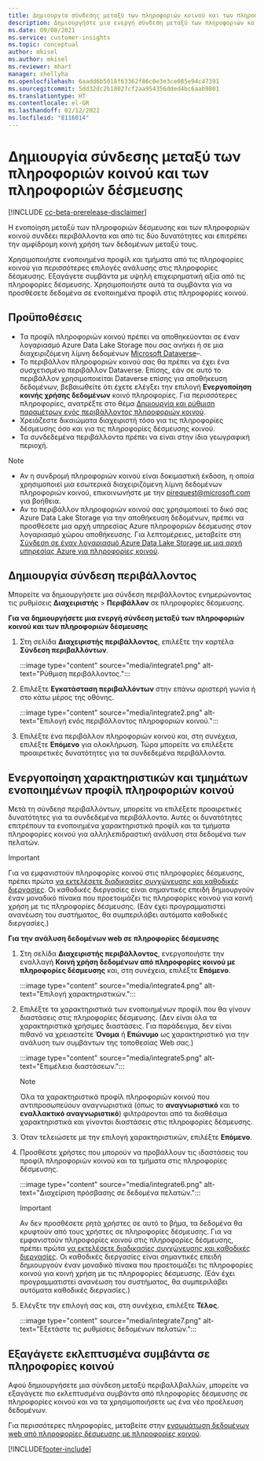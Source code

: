 ```yaml
---
title: Δημιουργία σύνδεσης μεταξύ των πληροφοριών κοινού και των πληροφοριών δέσμευσης
description: Δημιουργήστε μια ενεργή σύνδεση μεταξύ των πληροφοριών κοινού και των πληροφοριών δέσμευσης, ώστε να είναι δυνατή η αμφίδρομη κοινή χρήση δεδομένων.
ms.date: 09/08/2021
ms.service: customer-insights
ms.topic: conceptual
author: mkisel
ms.author: mkisel
ms.reviewer: mhart
manager: shellyha
ms.openlocfilehash: 6aadd6b5018f63362f86c0e3e3ce085e94c47391
ms.sourcegitcommit: 5dd32dc2b18027cf2aa954356dded4bc6aab9801
ms.translationtype: HT
ms.contentlocale: el-GR
ms.lasthandoff: 02/12/2022
ms.locfileid: "8116014"
---
```

# <a name="create-a-link-between-audience-insights-and-engagement-insights"></a>Δημιουργία σύνδεσης μεταξύ των πληροφοριών κοινού και των πληροφοριών δέσμευσης

[!INCLUDE [cc-beta-prerelease-disclaimer](includes/cc-beta-prerelease-disclaimer.md)]

Η ενοποίηση μεταξύ των πληροφοριών δέσμευσης και των πληροφοριών κοινού συνδέει περιβάλλοντα και από τις δύο δυνατότητες και επιτρέπει την αμφίδρομη κοινή χρήση των δεδομένων μεταξύ τους.

Χρησιμοποιήστε ενοποιημένα προφίλ και τμήματα από τις πληροφορίες κοινού για περισσότερες επιλογές ανάλυσης στις πληροφορίες δέσμευσης. Εξαγάγετε συμβάντα με υψηλή επιχειρηματική αξία από τις πληροφορίες δέσμευσης. Χρησιμοποιήστε αυτά τα συμβάντα για να προσθέσετε δεδομένα σε ενοποιημένα προφίλ στις πληροφορίες κοινού.

## <a name="prerequisites"></a>Προϋποθέσεις

- Τα προφίλ πληροφοριών κοινού πρέπει να αποθηκεύονται σε έναν λογαριασμό Azure Data Lake Storage που σας ανήκει ή σε μια διαχειριζόμενη λίμνη δεδομένων [Microsoft Dataverse](/powerapps/maker/data-platform/data-platform-intro)&ndash;. 
- Το περιβάλλον πληροφοριών κοινού σας θα πρέπει να έχει ένα συσχετισμένο περιβάλλον Dataverse. Επίσης, εάν σε αυτό το περιβάλλον χρησιμοποιείται Dataverse επίσης για αποθήκευση δεδομένων, βεβαιωθείτε ότι έχετε ελέγξει την επιλογή **Ενεργοποίηση κοινής χρήσης δεδομένων** κοινό πληροφορίες. Για περισσότερες πληροφορίες, ανατρέξτε στο θέμα [Δημιουργία και ρύθμιση παραμέτρων ενός περιβάλλοντος πληροφοριών κοινού](../audience-insights/create-environment.md).
- Χρειάζεστε δικαιώματα διαχειριστή τόσο για τις πληροφορίες δέσμευσης όσο και για τις πληροφορίες δέσμευσης κοινού.
- Τα συνδεδεμένα περιβάλλοντα πρέπει να είναι στην ίδια γεωγραφική περιοχή.

> [!NOTE]
> - Αν η συνδρομή πληροφοριών κοινού είναι δοκιμαστική έκδοση, η οποία χρησιμοποιεί μια εσωτερικά διαχειριζόμενη λίμνη δεδομένων πληροφοριών κοινού, επικοινωνήστε με την [pirequest@microsoft.com](mailto:pirequest@microsoft.com) για βοήθεια. 
> - Αν το περιβάλλον πληροφοριών κοινού σας χρησιμοποιεί το δικό σας Azure Data Lake Storage για την αποθήκευση δεδομένων, πρέπει να προσθέσετε μια αρχή υπηρεσίας Azure πληροφοριών δέσμευσης στον λογαριασμό χώρου αποθήκευσης. Για λεπτομέρειες, μεταβείτε στη [Σύνδεση σε έναν λογαριασμό Azure Data Lake Storage με μια αρχή υπηρεσίας Azure για πληροφορίες κοινού](../audience-insights/connect-service-principal.md). 


## <a name="create-an-environment-link"></a>Δημιουργία σύνδεση περιβάλλοντος

Μπορείτε να δημιουργήσετε μια σύνδεση περιβάλλοντος ενημερώνοντας τις ρυθμίσεις **Διαχειριστής** > **Περιβάλλον** σε πληροφορίες δέσμευσης.

**Για να δημιουργήσετε μια ενεργή σύνδεση μεταξύ των πληροφοριών κοινού και των πληροφοριών δέσμευσης**

1. Στη σελίδα **Διαχειριστής περιβάλλοντος**, επιλέξτε την καρτέλα **Σύνδεση περιβαλλόντων**.

    :::image type="content" source="media/integrate1.png" alt-text="Ρύθμιση περιβάλλοντος.":::

1. Επιλέξτε **Εγκατάσταση περιβαλλόντων** στην επάνω αριστερή γωνία ή στο κάτω μέρος της οθόνης.

     :::image type="content" source="media/integrate2.png" alt-text="Επιλογή ενός περιβάλλοντος πληροφοριών κοινού.":::

1. Επιλέξτε ένα περιβάλλον πληροφοριών κοινού και, στη συνέχεια, επιλέξτε **Επόμενο** για ολοκλήρωση. Τώρα μπορείτε να επιλέξετε προαιρετικές δυνατότητες για τα συνδεδεμένα περιβάλλοντα.
 
## <a name="enable-audience-insights-unified-profiles-attributes-and-segments"></a>Ενεργοποίηση χαρακτηριστικών και τμημάτων ενοποιημένων προφίλ πληροφοριών κοινού

Μετά τη σύνδεησ περιβαλλόντων, μπορείτε να επιλέξετε προαιρετικές δυνατότητες για τα συνδεδεμένα περιβάλλοντα. Αυτές οι δυνατότητες επιτρέπουν τα ενοποιημένα χαρακτηριστικά προφίλ και τα τμήματα πληροφορίες κοινού για αλληλεπιδραστική ανάλυση στα δεδομένα των πελατών.

> [!IMPORTANT]
> Για να εμφανιστούν πληροφορίες κοινού στις πληροφορίες δέσμευσης, πρέπει πρώτα [να εκτελέσετε διαδικασίες συγχώνευσης και καθοδικές διεργασίες](../audience-insights/merge-entities.md). Οι καθοδικές διεργασίες είναι σημαντικές επειδή δημιουργούν έναν μοναδικό πίνακα που προετοιμάζει τις πληροφορίες κοινού για κοινή χρήση με τις πληροφορίες δέσμευσης. (Εάν έχει προγραμματιστεί ανανέωση του συστήματος, θα συμπεριλάβει αυτόματα καθοδικές διεργασίες.)

**Για την ανάλυση δεδομένων web σε πληροφορίες δέσμευσης**

1. Στη σελίδα **Διαχειριστής περιβάλλοντος**, ενεργοποιήστε την εναλλαγή **Κοινή χρήση δεδομένων από πληροφορίες κοινού με πληροφορίες δέσμευσης** και, στη συνέχεια, επιλέξτε **Επόμενο**.

    :::image type="content" source="media/integrate4.png" alt-text="Επιλογή χαρακτηριστικών.":::

1. Επιλέξτε τα χαρακτηριστικά των ενοποιημένων προφίλ που θα γίνουν διαστάσεις στις πληροφορίες δέσμευσης. (Δεν είναι όλα τα χαρακτηριστικά χρήσιμες διαστάσεις. Για παράδειγμα, δεν είναι πιθανό να χρειαστείτε **Όνομα** ή **Επώνυμο** ως χαρακτηριστικό για την ανάλυση των συμβάντων της τοποθεσίας Web σας.)

    :::image type="content" source="media/integrate5.png" alt-text="Επιμέλεια διαστάσεων.":::

   >[!NOTE]
   > Όλα τα χαρακτηριστικά προφίλ πληροφοριών κοινού που αντιπροσωπεύουν αναγνωριστικά (όπως το **αναγνωριστικό** και το **εναλλακτικό αναγνωριστικό**) φιλτράρονται από τα διαθέσιμα χαρακτηριστικά και γίνονται διαστάσεις στις πληροφορίες δέσμευσης.

1. Όταν τελειώσετε με την επιλογή χαρακτηριστικών, επιλέξτε **Επόμενο**.
1. Προσθέστε χρήστες που μπορούν να προβάλλουν τις ιδαστάσεις του προφίλ πληροφοριών κοινού και τα τμήματα στις πληροφορίες δέσμευσης.

    :::image type="content" source="media/integrate6.png" alt-text="Διαχείριση πρόσβασης σε δεδομένα πελατών.":::

   > [!IMPORTANT]
   > Αν δεν προσθέσετε ρητά χρήστες σε αυτό το βήμα, τα δεδομένα θα κρυφτούν από τους χρήστες σε πληροφορίες δέσμευσης.
   > Για να εμφανιστούν πληροφορίες κοινού στις πληροφορίες δέσμευσης, πρέπει πρώτα [να εκτελέσετε διαδικασίες συγχώνευσης και καθοδικές διεργασίες](../audience-insights/merge-entities.md). Οι καθοδικές διεργασίες είναι σημαντικές επειδή δημιουργούν έναν μοναδικό πίνακα που προετοιμάζει τις πληροφορίες κοινού για κοινή χρήση με τις πληροφορίες δέσμευσης. (Εάν έχει προγραμματιστεί ανανέωση του συστήματος, θα συμπεριλάβει αυτόματα καθοδικές διεργασίες.)

1. Ελέγξτε την επιλογή σας και, στη συνέχεια, επιλέξτε **Τέλος**.

    :::image type="content" source="media/integrate7.png" alt-text="Εξετάστε τις ρυθμίσεις δεδομένων πελατών.":::

## <a name="export-refined-events-to-audience-insights"></a>Εξαγάγετε εκλεπτυσμένα συμβάντα σε πληροφορίες κοινού

Αφού δημιουργήσετε μια σύνδεση μεταξύ περιβαλλβαλλών, μπορείτε να εξαγάγετε πιο εκλεπτυσμένα συμβάντα από πληροφορίες δέσμευσης σε πληροφορίες κοινού και να τα χρησιμοποιήσετε ως ένα νέο προέλευση δεδομένων. 

Για περισσότερες πληροφορίες, μεταβείτε στην [ενσωμάτωση δεδομένων web από πληροφορίες δέσμευσης με πληροφορίες κοινού](../audience-insights/integrate-engagement-insights.md).

<!--
## Share engagement insights refined events with audience insights

After you create a link between environments, a new option becomes available for you to share [refined events](refined-events.md) with audience insights.

Consider the following when creating refined events for audience insights: 

- Provide a meaningful name for the refined event. It will be used as an activity name in audience insights.
- Select at least the following properties to create an activity in audience insights: 
    - Signal.Action.Name indicates the activity details.
    - Signal.User.Id maps with the customer ID.
    - Signal.View.Uri is a web address as a basis for segments or measures.
    - Signal.Export.Id is a primary key for events.
    - Signal.Timestamp determines the date and time for the activity.

To share refined events:

1. From the engagement insights menu, select **Data** and then select the **Events** tab.
2. On the **Action** menu, select **Share as activity**.

    :::image type="content" source="media/integrate8.png" alt-text="Data shared events settings.":::

3. You can view and stop actively shared events on the **Export and Sharing** tab.
4. -- per Michael K, we need a mock here (Mukesh needs to update to reflect what happens in AUI once a user shares a refined event (i.e. no longer AUI, data wrangler needs to go discover data in the storage, the shared event is available as a DS and entity, correct?)

### Attach refined events shared as activities to unified profiles in audience insights

You can bring customer web activity data from engagement insights into audience insights. In addition to transactional, demographic, or behavioral data, you can view activities on the web in unified customer profiles. You can then use these profiles to get insights such as segments, measures, and predictions for audience activation.

Follow the steps in [data unification](../audience-insights/data-unification.md) to map, match, and merge website authentication information to unified profiles in audience insights.

You can also share refined events that are now available in audience insights, identified as data sources and entities. 

Next, you can relate event data from engagement insights as unified activities in customer profiles.

### Relate refined event data as an activity of a customer profile

After unifying the data, you can configure the activity for the customer profile. For more information, go to [Customer activities](../audience-insights/activities.md).

:::image type="content" source="media/web-event-activity.png" alt-text="Activities page with expanded Edit activity pane.":::

Next, configure the new activity by using mapping elements: 

- **Primary Key**: Signal.Export.Id, a unique ID that is available for every event record in engagement insights. This property is automatically generated.

- **Timestamp**: Signal.Timestamp in the event property.

- **Event**: Signal.Name, the event name that you want to track.

- **Web address**: Signal.View.Uri that refers to the URI of the page that created the event.

- **Details**: Signal.Action.Name to represent the information to associate with the event. The selected property in this case indicates that the event is for email promotion.

- **Activity type**: In this example, we choose the existing activity type WebLog. This selection is a useful filter option to run prediction models or create segments based on this activity type.

- **Set up relationship**: This important setting ties the activity to existing customer profiles. **Signal.User.Id** is the identifier configured in the SDK to be collected. It relates to the user ID in other data sources that are configured in audience insights. 

This example configures the relationship between Signal.User.Id and RetailCustomers:CustomerRetailId, which is the primary key that was identified in the map step of the data unification process.

After processing the activities, you can review customer records and open a customer card to see activities from engagement insights in the timeline. 

> [!TIP]
> To find a customer ID that has an engagement insights activity, go to **Entities** and preview the data for the UnifiedActivity entity. **ActivityTypeDisplay = WebLog** contains the engagement insights activity configured in the preceding example. Copy the customer ID for one of those records and search<!--note from editor: Edit okay? I couldn't quite follow this.-- > for that ID on the **Customers** page.

--> 

[!INCLUDE[footer-include](../includes/footer-banner.md)]
